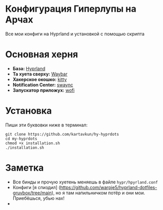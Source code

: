 # Конфигурация Гиперлупы на Арчах
Все мои конфиги на Hyprland и установкой с помощью скрипта

# Основная херня
- **База:** [Hyprland](https://github.com/hyprwm/Hyprland)
- **Та хуета сверху:** [Waybar](https://github.com/Alexays/Waybar)
- **Хакерское окошко:** [kitty](https://github.com/kovidgoyal/kitty)
- **Notification Center:** [swaync](https://github.com/ErikReider/SwayNotificationCenter)
- **Запускатор приложух:** [wofi](https://sr.ht/~scoopta/wofi/)

# Установка
Пиши эти буквовки ниже в терминал:
```
git clone https://github.com/kartavkun/hy-hyprdots
cd my-hyprdots
chmod +x installation.sh
./installation.sh
``` 

# Заметка
- Все бинды и прочую хуетень меняешь в файле `hypr/hpyrland.conf`
- Конфиги [я спиздил] (https://github.com/warpje5/hyprland-dotfiles-gruvbox/tree/main), но я там напильничком потёр и они мои. Приебёшься, убью нах!
- 